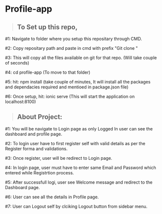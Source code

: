 # Profile-app

> ## To Set up this repo,

#1: Navigate to folder where you setup this repositary through CMD.

#2: Copy repositary path and paste in cmd with prefix "Git clone "

#3: This will copy all the files available on git for that repo. (Will take couple of seconds)

#4: cd profile-app (To move to that folder)

#5: hit: npm install (take couple of minutes, It will install all the packages and dependacies required and mentioed in package.json file)

#6: Once setup, hit: ionic serve (This will start the application on localhost:8100)




> ## About Project:
#1: You will be navigate to Login page as only Logged In user can see the dashboard and profile page.

#2: To login user have to first register self with valid details as per the Register forma and validations.

#3: Once register, user will be redirect to Login page.

#4: In login page, user must have to enter same Email and Password which entered while Registrtion process.

#5: After successfull logi, user see Welcome message and redirect to the Dashboard page.

#6: User can see all the details in Profile page.

#7: User can Logout self by clciking Logout button from sidebar menu.

